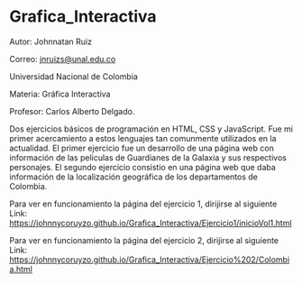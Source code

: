 # Grafica_Interactiva

Autor: Johnnatan Ruiz

Correo: jnruizs@unal.edu.co

Universidad Nacional de Colombia

Materia: Gráfica Interactiva

Profesor: Carlos Alberto Delgado.

Dos ejercicios básicos de programación en HTML, CSS y JavaScript.
Fue mi primer acercamiento a estos lenguajes tan comunmente utilizados en la actualidad.
El primer ejercicio fue un desarrollo de una página web con información de las peliculas de 
Guardianes de la Galaxia y sus respectivos personajes. El segundo ejercicio consistio en una
página web que daba información de la localización geográfica de los departamentos de Colombia.


Para ver en funcionamiento la página del ejercicio 1, dirijirse al siguiente Link:
https://johnnycoruyzo.github.io/Grafica_Interactiva/Ejercicio1/inicioVol1.html

Para ver en funcionamiento la página del ejercicio 2, dirijirse al siguiente Link:
https://johnnycoruyzo.github.io/Grafica_Interactiva/Ejercicio%202/Colombia.html